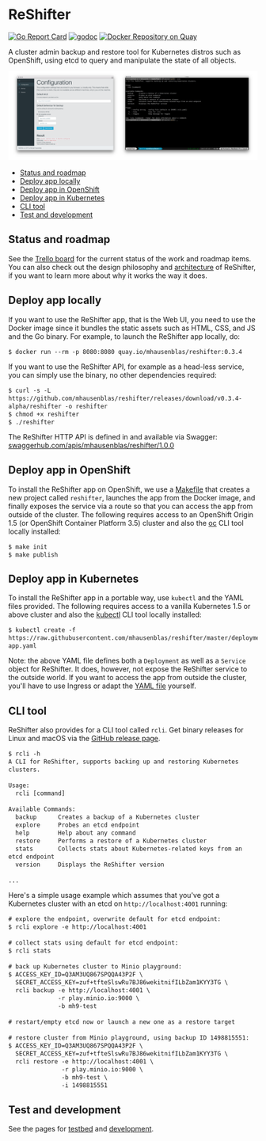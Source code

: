 # ReShifter

[![Go Report Card](https://goreportcard.com/badge/github.com/mhausenblas/reshifter)](https://goreportcard.com/report/github.com/mhausenblas/reshifter)
[![godoc](https://godoc.org/github.com/mhausenblas/reshifter?status.svg)](https://godoc.org/github.com/mhausenblas/reshifter)
[![Docker Repository on Quay](https://quay.io/repository/mhausenblas/reshifter/status "Docker Repository on Quay")](https://quay.io/repository/mhausenblas/reshifter)

A cluster admin backup and restore tool for Kubernetes distros such as OpenShift, using etcd to query and manipulate the state of all objects.

[![Screen cast: Introducing ReShifter](images/reshifter-demo.png)](https://www.useloom.com/share/e590aedeb95b441fb23ab4f9e9e80c32 "Introducing ReShifter")  

- [Status and roadmap](#status-and-roadmap)
- [Deploy app locally](#deploy-app-locally)
- [Deploy app in OpenShift](#deploy-app-in-openshift)
- [Deploy app in Kubernetes](#deploy-app-in-kubernetes)
- [CLI tool](#cli-tool)
- [Test and development](#test-and-development)

## Status and roadmap

See the [Trello board](https://trello.com/b/iOrEdJQ3/reshifter) for the current status of the work and roadmap items.
You can also check out the design philosophy and [architecture](https://github.com/mhausenblas/reshifter/blob/master/architecture.md)
of ReShifter, if you want to learn more about why it works the way it does.

## Deploy app locally

If you want to use the ReShifter app, that is the Web UI, you need to use the Docker image since it bundles the static assets such as HTML, CSS, and JS and the Go binary.
For example, to launch the ReShifter app locally, do:

```
$ docker run --rm -p 8080:8080 quay.io/mhausenblas/reshifter:0.3.4
```

If you want to use the ReShifter API, for example as a head-less service, you can simply use the binary, no other dependencies required:

```
$ curl -s -L https://github.com/mhausenblas/reshifter/releases/download/v0.3.4-alpha/reshifter -o reshifter
$ chmod +x reshifter
$ ./reshifter
```

The ReShifter HTTP API is defined in and available via Swagger: [swaggerhub.com/apis/mhausenblas/reshifter/1.0.0](https://swaggerhub.com/apis/mhausenblas/reshifter/1.0.0)

## Deploy app in OpenShift

To install the ReShifter app on OpenShift, we use a [Makefile](https://github.com/mhausenblas/reshifter/blob/master/Makefile)
that creates a new project called `reshifter`, launches the app from the Docker image, and finally exposes the service via a route
so that you can access the app from outside of the cluster. The following requires access to an OpenShift Origin 1.5 (or OpenShift Container Platform 3.5)
cluster and also the [oc](https://github.com/openshift/origin/releases/tag/v1.5.1) CLI tool locally installed:

```
$ make init
$ make publish
```

## Deploy app in Kubernetes

To install the ReShifter app in a portable way, use `kubectl` and the YAML files provided.
The following requires access to a vanilla Kubernetes 1.5 or above cluster and also the
[kubectl](https://kubernetes.io/docs/tasks/tools/install-kubectl/) CLI tool locally installed:

```
$ kubectl create -f https://raw.githubusercontent.com/mhausenblas/reshifter/master/deployments/reshifter-app.yaml
```

Note: the above YAML file defines both a `Deployment` as well as a `Service` object for ReShifter.
It does, however, not expose the ReShifter service to the outside world. If you want to access the app from outside the cluster,
you'll have to use Ingress or adapt the [YAML file](https://github.com/mhausenblas/reshifter/blob/master/deployments/reshifter-app.yaml)
yourself.

## CLI tool

ReShifter also provides for a CLI tool called `rcli`.
Get binary releases for Linux and macOS via the [GitHub release page](https://github.com/mhausenblas/reshifter/releases/tag/v0.3.4-alpha).

```
$ rcli -h
A CLI for ReShifter, supports backing up and restoring Kubernetes clusters.

Usage:
  rcli [command]

Available Commands:
  backup      Creates a backup of a Kubernetes cluster
  explore     Probes an etcd endpoint
  help        Help about any command
  restore     Performs a restore of a Kubernetes cluster
  stats       Collects stats about Kubernetes-related keys from an etcd endpoint
  version     Displays the ReShifter version

...
```

Here's a simple usage example which assumes that you've got a Kubernetes cluster with an etcd on `http://localhost:4001` running:

```
# explore the endpoint, overwrite default for etcd endpoint:
$ rcli explore -e http://localhost:4001

# collect stats using default for etcd endpoint:
$ rcli stats

# back up Kubernetes cluster to Minio playground:
$ ACCESS_KEY_ID=Q3AM3UQ867SPQQA43P2F \
  SECRET_ACCESS_KEY=zuf+tfteSlswRu7BJ86wekitnifILbZam1KYY3TG \
  rcli backup -e http://localhost:4001 \
              -r play.minio.io:9000 \
              -b mh9-test

# restart/empty etcd now or launch a new one as a restore target

# restore cluster from Minio playground, using backup ID 1498815551:
$ ACCESS_KEY_ID=Q3AM3UQ867SPQQA43P2F \
  SECRET_ACCESS_KEY=zuf+tfteSlswRu7BJ86wekitnifILbZam1KYY3TG \
  rcli restore -e http://localhost:4001 \
               -r play.minio.io:9000 \
               -b mh9-test \
               -i 1498815551
```

## Test and development

See the pages for [testbed](https://github.com/mhausenblas/reshifter/tree/master/testbed) and [development](https://github.com/mhausenblas/reshifter/blob/master/dev.md).
